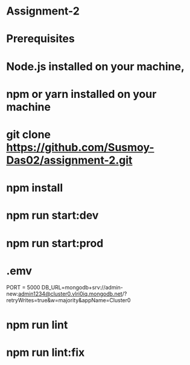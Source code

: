 # Assignment-2

# Prerequisites

# Node.js installed on your machine,

# npm or yarn installed on your machine

# git clone <https://github.com/Susmoy-Das02/assignment-2.git>

# npm install

# npm run start:dev

# npm run start:prod

# .emv

PORT = 5000
DB_URL=mongodb+srv://admin-new:admin1234@cluster0.vlri0iq.mongodb.net/?retryWrites=true&w=majority&appName=Cluster0

# npm run lint

# npm run lint:fix
